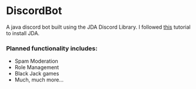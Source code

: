 # DiscordBot

A java discord bot built using the JDA Discord Library.
I followed [this](https://medium.com/discord-bots/making-a-basic-discord-bot-with-java-834949008c2b) tutorial to install JDA. 

### Planned functionality includes:
  - Spam Moderation
  - Role Management
  - Black Jack games
  - Much, much more...
